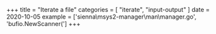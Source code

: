 +++
title = "Iterate a file"
categories = [ "iterate", "input-output" ]
date = 2020-10-05
example = ['sienna\msys2-manager\man\manager.go', 'bufio.NewScanner(']
+++

